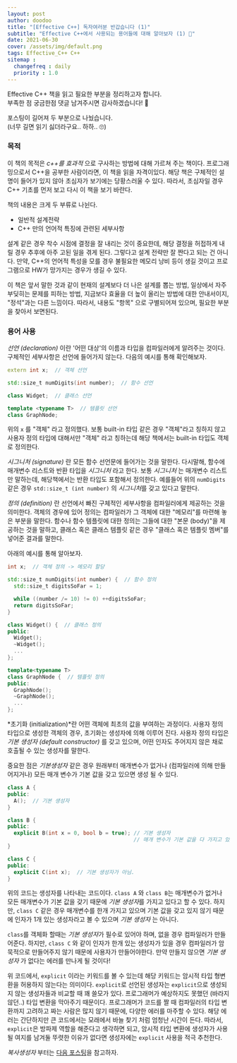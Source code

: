 ```yaml
---
layout: post
author: doodoo
title: "[Effective C++] 독자여러분 반갑습니다 (1)"
subtitle: "Effective C++에서 사용되는 용어들에 대해 알아보자 (1) 💨"
date: 2021-06-30
cover: /assets/img/default.png
tags: Effective_C++ C++
sitemap :
  changefreq : daily
  priority : 1.0
---
```


Effective C++ 책을 읽고 필요한 부분을 정리하고자 합니다.<br>
부족한 점 궁금한점 댓글 남겨주시면 감사하겠습니다! 🙇

포스팅이 길어져 두 부분으로 나눴습니다.<br>
(너무 길면 읽기 싫더라구요.. 하하.. 🙄)


### 목적
이 책의 목적은 *c++를 효과적* 으로 구사하는 방법에 대해 가르쳐 주는 책이다. 프로그래밍으로서 C++을 공부한 사람이라면, 이 책을 읽을 자격이있다. 해당 책은 구체적인 설명이 들어가 있지 않아 초심자가 보기에는 당황스러울 수 있다. 따라서, 초심자일 경우 C++ 기초를 먼저 보고 다시 이 책을 보기 바란다.

책의 내용은 크게 두 부류로 나뉜다.
- 일반적 설계전략
- C++ 만의 언어적 특징에 관련된 세부사항

설계 같은 경우 착수 시점에 결정을 잘 내리는 것이 중요한데, 해당 결정을 허접하게 내릴 경우 추후에 아주 고된 일을 겪게 된다. 그렇다고 설계 전략만 잘 짠다고 되는 건 아니다. 만약, C++의 언어적 특성을 모를 경우 불필요한 메모리 낭비 등이 생길 것이고 프로그램으로 HW가 망가지는 경우가 생길 수 있다.

이 책은 앞서 말한 것과 같이 현재의 설계보다 더 나은 설계를 뽑는 방법, 일상에서 자주 부딪히는 문제를 피하는 방법, 지금보다 효율을 더 높이 올리는 방법에 대한 안내서이지, "정석"과는 다른 느낌이다. 따라서, 내용도 "항목" 으로 구별되어져 있으며, 필요한 부분을 찾아서 보면된다.

### 용어 사용
*선언 (declaration)* 이란 '어떤 대상'의 이름과 타입을 컴파일러에게 알려주는 것이다. 구체적인 세부사항은 선언에 들어가지 않는다. 다음의 예시를 통해 확인해보자.

```cpp
extern int x;  // 객체 선언

std::size_t numDigits(int number);  // 함수 선언

class Widget;  // 클래스 선언

template <typename T>  // 템플릿 선언
class GraphNode;

```

위의 `x` 를 "객체" 라고 정의했다. 보통 built-in 타입 같은 경우 "객체"라고 칭하지 않고 사용자 정의 타입에 대해서만 "객체" 라고 칭하는데 해당 책에서는 built-in 타입도 객체로 정의한다.

*시그니처 (signature)* 란 모든 함수 선언문에 들어가는 것을 말한다. 다시말해, 함수에 매개변수 리스트와 반환 타입을 *시그니처* 라고 한다. 보통 *시그니처* 는 매개변수 리스트만 말하는데, 해당책에서는 반환 타입도 포함해서 정의한다. 예를들어 위의 `numDigits` 같은 경우 `std::size_t (int number)` 의 *시그니처*를 갖고 있다고 말한다.

*정의 (definition)* 란 선언에서 빠진 구체적인 세부사항을 컴파일러에게 제공하는 것을 의미한다. 객체의 경우에 있어 정의는 컴파일러가 그 객체에 대한 "메모리"를 마련해 놓은 부분을 말한다. 함수나 함수 템플릿에 대한 정의는 그들에 대한 "본문 (body)"을 제공하는 것을 말하고, 클래스 혹은 클래스 템플릿 같은 경우 "클래스 혹은 템플릿 멤버"를 넣어준 결과를 말한다.

아래의 예시를 통해 알아보자.

```cpp
int x;  // 객체 정의 -> 메모리 할당

std::size_t numDigits(int number) {  // 함수 정의
  std::size_t digitsSoFar = 1;

  while ((number /= 10) != 0) ++digitsSoFar;
  return digitsSoFar;
}

class Widget() {  // 클래스 정의
public:
  Widget();
  ~Widget();
  ...
};

template<typename T>
class GraphNode {  // 템플릿 정의
public:
  GraphNode();
  ~GraphNode();
  ...
};

```

*초기화 (initialization)*란 어떤 객체에 최초의 값을 부여하는 과정이다. 사용자 정의 타입으로 생성한 객체의 경우, 초기화는 생성자에 의해 이루어 진다. 사용자 정의 타입은 *기본 생성자 (default constructor)* 를 갖고 있으며, 어떤 인자도 주어지지 않은 채로 호출될 수 있는 생성자를 말한다.

중요한 점은 *기본생성자* 같은 경우 원래부터 매개변수가 없거나 (컴파일러에 의해 만들어지거나) 모든 매개 변수가 기본 값을 갖고 있으면 생성 될 수 있다.

```cpp
class A {
public:
  A();  // 기본 생성자
}

class B {
public:
  explicit B(int x = 0, bool b = true); // 기본 생성자
                                        // 매개 변수가 기본 값을 다 가지고 있음
}

class C {
public:
  explicit C(int x);  // 기본 생성자가 아님.
}
```

위의 코드는 생성자를 나타내는 코드이다. `class A` 와 `class B`는 매개변수가 없거나 모든 매개변수가 기본 값을 갖기 때문에 *기본 생성자*를 가지고 있다고 할 수 있다. 하지만, `class C` 같은 경우 매개변수를 한개 가지고 있으며 기본 값을 갖고 있지 않기 때문에 인자가 1개 있는 생성자라고 볼 수 있으며 *기본 생성자* 는 아니다.

`class`를 객체화 할때는 *기본 생성자*가 필수로 있어야 하며, 없을 경우 컴파일러가 만들어준다. 하지만, `class C` 와 같이 인자가 한개 있는 생성자가 있을 경우 컴파일러가 암묵적으로 만들어주지 않기 때문에 사용자가 만들어야한다. 만약 만들지 않으면 *기본 생성자* 가 없다는 에러를 만나게 될 것이다!

위 코드에서, `explicit` 이라는 키워드를 볼 수 있는데 해당 키워드는 암시적 타입 형변환을 허용하지 않는다는 의미이다. `explicit`로 선언된 생성자는 `explicit`으로 생성되지 않는 생성자들과 비교할 때 꽤 쓸모가 있다. 프로그래머가 예상하지도 못했던 (바라지 않던..) 타입 변환을 막아주기 때문이다. 프로그래머가 코드를 짤 때 컴파일러의 타입 변환까지 고려하고 짜는 사람은 많지 않기 때문에, 다양한 에러를 마주할 수 있다. 해당 에러는 간단하지만 큰 코드에서는 모래에서 바늘 찾기 처럼 엄청난 시간이 든다. 따라서, `explicit`은 방파제 역할을 해준다고 생각하면 되고, 암시적 타입 변환에 생성자가 사용될 여지를 남겨둘 뚜렷한 이유가 없다면 생성자에는 `explicit` 사용을 적극 추천한다.

*복사생성자* 부터는 [다음 포스팅](https://0xd00d00.github.io/2021/07/01/effective_2.html)을 참고하자.
